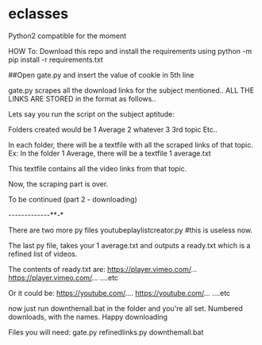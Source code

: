 # eclasses

Python2 compatible for the moment

HOW To:
Download this repo and install the requirements using
    python -m pip install -r requirements.txt

##Open gate.py and insert the value of cookie in 5th line

gate.py
scrapes all the download links for the subject mentioned.. 
ALL THE LINKS ARE STORED in the format as follows.. 

Lets say you run the script on the subject aptitude:

Folders created would be
1 Average
2 whatever
3 3rd topic
Etc.. 

In each folder, there will be a textfile with all the scraped links of that topic. 
Ex:
In the folder 1 Average, there will be a textfile
1 average.txt

This textfile contains all the video links from that topic. 

Now, the scraping part is over. 

To be continued (part 2 - downloading)


-*-*-*-*-*-*-*-*-*-*-*-*-**-*


There are two more py files
youtubeplaylistcreator.py
#this is useless now. 


The last py file, takes your 
1 average.txt
and outputs a ready.txt which is a refined list of videos. 

The contents of ready.txt are:
https://player.vimeo.com/...
https://player.vimeo.com/... 
....etc

Or it could be:
https://youtube.com/....
https://youtube.com/... 
....etc

now just run downthemall.bat in the folder and you're all set.
Numbered downloads, with the names. 
Happy downloading

Files you will need:
gate.py
refinedlinks.py
downthemall.bat
